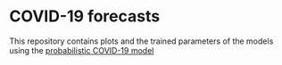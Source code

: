 # COVID-19 forecasts

This repository contains plots and the trained parameters of the models using the [probabilistic COVID-19 model](https://covid19-modeling.github.io/)

